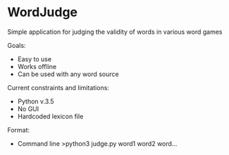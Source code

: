 # WordJudge
Simple application for judging the validity of words in various word games

Goals:
- Easy to use
- Works offline
- Can be used with any word source

Current constraints and limitations:
- Python v.3.5
- No GUI
- Hardcoded lexicon file

Format:
- Command line >python3 judge.py word1 word2 word...
